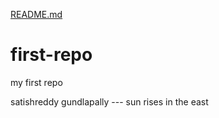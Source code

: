 [README.md](https://github.com/Satishgundlapally/first-repo/files/7050696/README.md)
# first-repo
my first repo

 satishreddy gundlapally --- sun rises in the east
